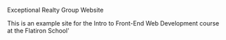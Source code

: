 Exceptional Realty Group Website

This is an example site for the Intro to Front-End Web Development course at the Flatiron School'